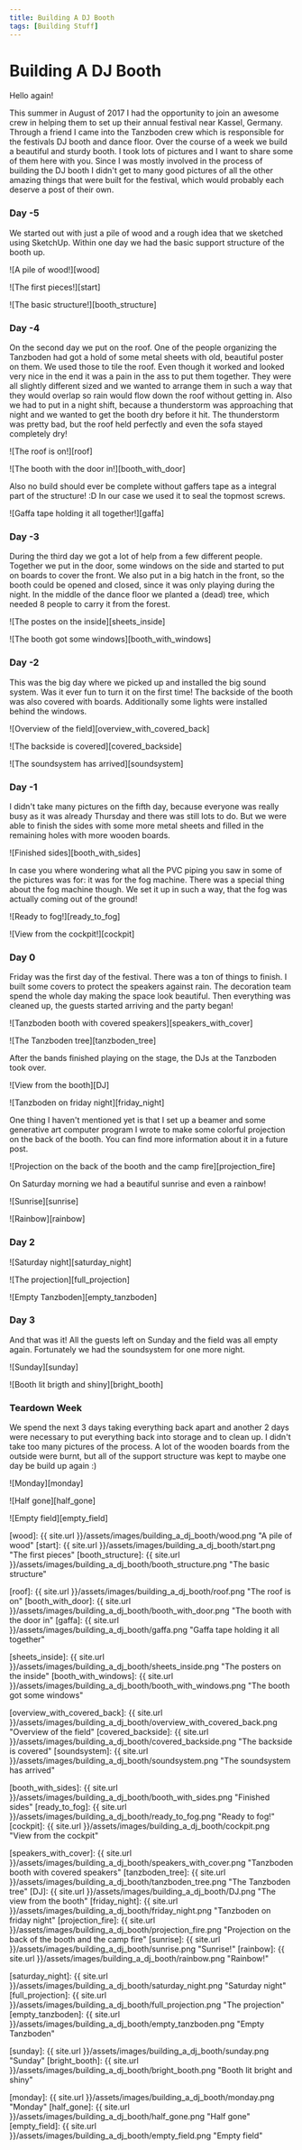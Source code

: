 ```yaml
---
title: Building A DJ Booth
tags: [Building Stuff]
---
```


Building A DJ Booth
===================

Hello again!

This summer in August of 2017 I had the opportunity to join an awesome crew in helping them to set up their annual festival near Kassel, Germany.
Through a friend I came into the Tanzboden crew which is responsible for the festivals DJ booth and dance floor.
Over the course of a week we build a beautiful and sturdy booth.
I took lots of pictures and I want to share some of them here with you.
Since I was mostly involved in the process of building the DJ booth I didn't get to many good pictures of all the other amazing things that were built for the festival, which would probably each deserve a post of their own.


### Day -5

We started out with just a pile of wood and a rough idea that we sketched using SketchUp.
Within one day we had the basic support structure of the booth up.

![A pile of wood!][wood]

![The first pieces!][start]

![The basic structure!][booth_structure]


### Day -4

On the second day we put on the roof.
One of the people organizing the Tanzboden had got a hold of some metal sheets with old, beautiful poster on them.
We used those to tile the roof.
Even though it worked and looked very nice in the end it was a pain in the ass to put them together.
They were all slightly different sized and we wanted to arrange them in such a way that they would overlap so rain would flow down the roof without getting in.
Also we had to put in a night shift, because a thunderstorm was approaching that night and we wanted to get the booth dry before it hit.
The thunderstorm was pretty bad, but the roof held perfectly and even the sofa stayed completely dry!

![The roof is on!][roof]

![The booth with the door in!][booth_with_door]

Also no build should ever be complete without gaffers tape as a integral part of the structure! :D
In our case we used it to seal the topmost screws.

![Gaffa tape holding it all together!][gaffa]


### Day -3

During the third day we got a lot of help from a few different people.
Together we put in the door, some windows on the side and started to put on boards to cover the front.
We also put in a big hatch in the front, so the booth could be opened and closed, since it was only playing during the night.
In the middle of the dance floor we planted a (dead) tree, which needed 8 people to carry it from the forest.

![The postes on the inside][sheets_inside]

![The booth got some windows][booth_with_windows]



### Day -2

This was the big day where we picked up and installed the big sound system.
Was it ever fun to turn it on the first time!
The backside of the booth was also covered with boards.
Additionally some lights were installed behind the windows.


![Overview of the field][overview_with_covered_back]

![The backside is covered][covered_backside]

![The soundsystem has arrived][soundsystem]



### Day -1

I didn't take many pictures on the fifth day, because everyone was really busy as it was already Thursday and there was still lots to do.
But we were able to finish the sides with some more metal sheets and filled in the remaining holes with more wooden boards.


![Finished sides][booth_with_sides]


In case you where wondering what all the PVC piping you saw in some of the pictures was for: it was for the fog machine.
There was a special thing about the fog machine though.
We set it up in such a way, that the fog was actually coming out of the ground!

![Ready to fog!][ready_to_fog]

![View from the cockpit!][cockpit]


### Day 0

Friday was the first day of the festival.
There was a ton of things to finish.
I built some covers to protect the speakers against rain.
The decoration team spend the whole day making the space look beautiful.
Then everything was cleaned up, the guests started arriving and the party began!

![Tanzboden booth with covered speakers][speakers_with_cover]

![The Tanzboden tree][tanzboden_tree]

After the bands finished playing on the stage, the DJs at the Tanzboden took over.

![View from the booth][DJ]

![Tanzboden on friday night][friday_night]

One thing I haven't mentioned yet is that I set up a beamer and some generative art computer program I wrote to make some colorful projection on the back of the booth.
You can find more information about it in a future post.

![Projection on the back of the booth and the camp fire][projection_fire]

On Saturday morning we had a beautiful sunrise and even a rainbow!

![Sunrise][sunrise]

![Rainbow][rainbow]


### Day 2

![Saturday night][saturday_night]

![The projection][full_projection]

![Empty Tanzboden][empty_tanzboden]


### Day 3

And that was it!
All the guests left on Sunday and the field was all empty again.
Fortunately we had the soundsystem for one more night.


![Sunday][sunday]

![Booth lit brigth and shiny][bright_booth]


### Teardown Week

We spend the next 3 days taking everything back apart and another 2 days were necessary to put everything back into storage and to clean up.
I didn't take too many pictures of the process.
A lot of the wooden boards from the outside were burnt, but all of the support structure was kept to maybe one day be build up again :)

![Monday][monday]

![Half gone][half_gone]

![Empty field][empty_field]





[//]: # (here be images)

[wood]: {{ site.url }}/assets/images/building_a_dj_booth/wood.png "A pile of wood"
[start]: {{ site.url }}/assets/images/building_a_dj_booth/start.png "The first pieces"
[booth_structure]: {{ site.url }}/assets/images/building_a_dj_booth/booth_structure.png "The basic structure"

[roof]: {{ site.url }}/assets/images/building_a_dj_booth/roof.png "The roof is on"
[booth_with_door]: {{ site.url }}/assets/images/building_a_dj_booth/booth_with_door.png "The booth with the door in"
[gaffa]: {{ site.url }}/assets/images/building_a_dj_booth/gaffa.png "Gaffa tape holding it all together"

[sheets_inside]: {{ site.url }}/assets/images/building_a_dj_booth/sheets_inside.png "The posters on the inside"
[booth_with_windows]: {{ site.url }}/assets/images/building_a_dj_booth/booth_with_windows.png "The booth got some windows"

[overview_with_covered_back]: {{ site.url }}/assets/images/building_a_dj_booth/overview_with_covered_back.png "Overview of the field"
[covered_backside]: {{ site.url }}/assets/images/building_a_dj_booth/covered_backside.png "The backside is covered"
[soundsystem]: {{ site.url }}/assets/images/building_a_dj_booth/soundsystem.png "The soundsystem has arrived"

[booth_with_sides]: {{ site.url }}/assets/images/building_a_dj_booth/booth_with_sides.png "Finished sides"
[ready_to_fog]: {{ site.url }}/assets/images/building_a_dj_booth/ready_to_fog.png "Ready to fog!"
[cockpit]: {{ site.url }}/assets/images/building_a_dj_booth/cockpit.png "View from the cockpit"

[speakers_with_cover]: {{ site.url }}/assets/images/building_a_dj_booth/speakers_with_cover.png "Tanzboden booth with covered speakers"
[tanzboden_tree]: {{ site.url }}/assets/images/building_a_dj_booth/tanzboden_tree.png "The Tanzboden tree"
[DJ]: {{ site.url }}/assets/images/building_a_dj_booth/DJ.png "The view from the booth"
[friday_night]: {{ site.url }}/assets/images/building_a_dj_booth/friday_night.png "Tanzboden on friday night"
[projection_fire]: {{ site.url }}/assets/images/building_a_dj_booth/projection_fire.png "Projection on the back of the booth and the camp fire"
[sunrise]: {{ site.url }}/assets/images/building_a_dj_booth/sunrise.png "Sunrise!"
[rainbow]: {{ site.url }}/assets/images/building_a_dj_booth/rainbow.png "Rainbow!"

[saturday_night]: {{ site.url }}/assets/images/building_a_dj_booth/saturday_night.png "Saturday night"
[full_projection]: {{ site.url }}/assets/images/building_a_dj_booth/full_projection.png "The projection"
[empty_tanzboden]: {{ site.url }}/assets/images/building_a_dj_booth/empty_tanzboden.png "Empty Tanzboden"

[sunday]: {{ site.url }}/assets/images/building_a_dj_booth/sunday.png "Sunday"
[bright_booth]: {{ site.url }}/assets/images/building_a_dj_booth/bright_booth.png "Booth lit bright and shiny"

[monday]: {{ site.url }}/assets/images/building_a_dj_booth/monday.png "Monday"
[half_gone]: {{ site.url }}/assets/images/building_a_dj_booth/half_gone.png "Half gone"
[empty_field]: {{ site.url }}/assets/images/building_a_dj_booth/empty_field.png "Empty field"

[//]: # (here be links)
